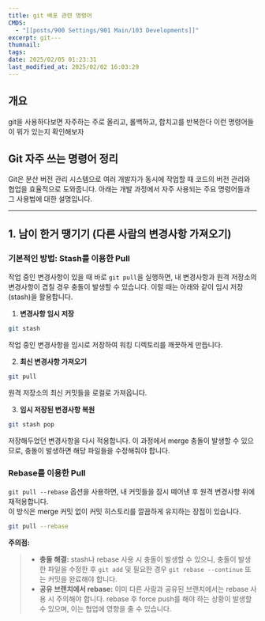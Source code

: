 ```yaml
---
title: git 배포 관련 명령어
CMDS:
  - "[[posts/900 Settings/901 Main/103 Developments]]"
excerpt: git---
thumnail: 
tags: 
date: 2025/02/05 01:23:31
last_modified_at: 2025/02/02 16:03:29
---
```

## 개요
git을 사용하다보면 자주하는 주로 올리고, 롤백하고, 합치고를 반복한다 이런 명령어들이 뭐가 있는지 확인해보자

## Git 자주 쓰는 명령어 정리
Git은 분산 버전 관리 시스템으로 여러 개발자가 동시에 작업할 때 코드의 버전 관리와 협업을 효율적으로 도와줍니다. 아래는 개발 과정에서 자주 사용되는 주요 명령어들과 그 사용법에 대한 설명입니다.

---

## 1. 남이 한거 땡기기 (다른 사람의 변경사항 가져오기)

### 기본적인 방법: Stash를 이용한 Pull
작업 중인 변경사항이 있을 때 바로 `git pull`을 실행하면, 내 변경사항과 원격 저장소의 변경사항이 겹칠 경우 충돌이 발생할 수 있습니다. 이럴 때는 아래와 같이 임시 저장(stash)을 활용합니다.

1. **변경사항 임시 저장**
```bash
git stash
```
   작업 중인 변경사항을 임시로 저장하여 워킹 디렉토리를 깨끗하게 만듭니다.

2. **최신 변경사항 가져오기**  
```bash
git pull
```
   원격 저장소의 최신 커밋들을 로컬로 가져옵니다.

3. **임시 저장된 변경사항 복원**  
```bash
git stash pop
```
   저장해두었던 변경사항을 다시 적용합니다. 이 과정에서 merge 충돌이 발생할 수 있으므로, 충돌이 발생하면 해당 파일들을 수정해줘야 합니다.

### Rebase를 이용한 Pull
`git pull --rebase` 옵션을 사용하면, 내 커밋들을 잠시 떼어낸 후 원격 변경사항 위에 재적용합니다.  
이 방식은 merge 커밋 없이 커밋 히스토리를 깔끔하게 유지하는 장점이 있습니다.
```bash
git pull --rebase
```

**주의점:**  
> - **충돌 해결:** stash나 rebase 사용 시 충돌이 발생할 수 있으니, 충돌이 발생한 파일을 수정한 후 `git add` 및 필요한 경우 `git rebase --continue` 또는 커밋을 완료해야 합니다.  
> - **공유 브랜치에서 rebase:** 이미 다른 사람과 공유된 브랜치에서는 rebase 사용 시 주의해야 합니다. rebase 후 force push를 해야 하는 상황이 발생할 수 있으며, 이는 협업에 영향을 줄 수 있습니다.

